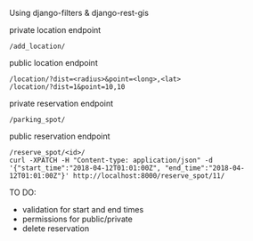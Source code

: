 Using django-filters & django-rest-gis

private location endpoint
    
    /add_location/

public location endpoint

    /location/?dist=<radius>&point=<long>,<lat>
    /location/?dist=1&point=10,10

private reservation endpoint

    /parking_spot/

public  reservation endpoint

    /reserve_spot/<id>/
    curl -XPATCH -H "Content-type: application/json" -d '{"start_time":"2018-04-12T01:01:00Z", "end_time":"2018-04-12T01:01:00Z"}' http://localhost:8000/reserve_spot/11/

TO DO:
* validation for start and end times
* permissions for public/private 
* delete reservation